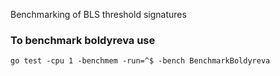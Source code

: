 Benchmarking of BLS threshold signatures


### To benchmark boldyreva use
```go test -cpu 1 -benchmem -run=^$ -bench BenchmarkBoldyreva ```
